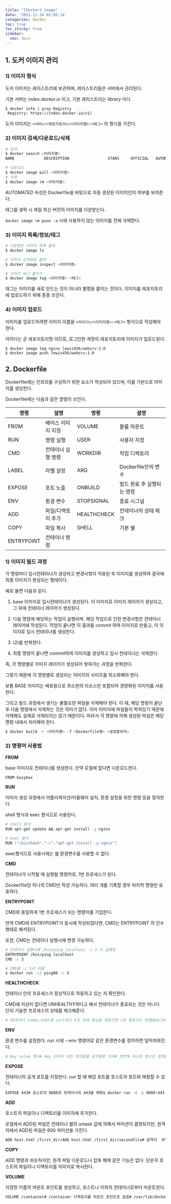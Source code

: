 ```yaml
---
title: "[Docker] image"
date: '2021-11-24 01:05:14'
categories: Docker
toc: true
toc_sticky: true
sidebar:
  nav: docs
---
```

## 1. 도커 이미지 관리

### 1) 이미지 형식

도커 이미지는 레지스트리에 보관하며, 레지스트리들은 서버에서 관리된다. 

기본 서버는 *index.docker.io* 이고, 기본 레지스트리는 *library* 이다.

```bash
$ docker info | grep Registry
 Registry: https://index.docker.io/v1/
```

도커 이미지는 ```<서버>/<레포지토리>/<이미지명>:<태그>``` 의 형식을 가진다.



### 2) 이미지 검색/다운로드/삭제

```bash
# 검색
$ docker search <이미지명>
NAME             DESCRIPTION                 STARS     OFFICIAL   AUTOMATED

# 다운로드
$ docker image pull <이미지명>
# 삭제
$ docker image rm <이미지명>
```

*AUTOMATED* 속성은 Dockerfile을 바탕으로 자동 생성된 이미지인지 여부를 보여준다.

태그를 생략 시 제일 최신 버전의 이미지를 다운받는다.

```docker image rm pune -a``` 시에 사용하지 않는 이미지를 전체 삭제한다.



### 3) 이미지 목록/정보/태그

```bash
# 다운받은 이미지 목록 출력
$ docker image ls

# 이미지 상세정보 출력
$ docker image inspect <이미지명>

# 이미지 태그 붙이기
$ docker image tag <이미지명> <태그>
```

태그는 이미지를 새로 만드는 것이 아니라 별명을 붙이는 것이다. 이미지를 레포지토리에 업로드하기 위해 종종 쓰인다.



### 4) 이미지 업로드

이미지를 업로드하려면 이미지 이름을  ```<아이디>/<이미지명>:<태그>``` 형식으로 작성해야 한다. 

아이디는 곧 레포지토리명 이므로, 로그인한 계정의 레포지토리에 이미지가 업로드된다.

```bash
$ docker image tag nginx lewis456/websrv:1.0
$ docker image push lewis456/websrv:1.0
```



## 2. Dockerfile

Dockerfile에는 인프라를 구성하기 위한 요소가 작성되어 있으며, 이를 기반으로 이미지를 생성한다.

Dockerfile에는 다음과 같은 명령이 쓰인다.

| 명령       | 설명               | 명령        | 설명                       |
| ---------- | ------------------ | ----------- | -------------------------- |
| FROM       | 베이스 이미지 지정 | VOLUME      | 볼륨 마운트                |
| RUN        | 명령 실행          | USER        | 사용자 지정                |
| CMD        | 컨테이너 실행 명령 | WORKDIR     | 작업 디렉토리              |
| LABEL      | 라벨 설정          | ARG         | Dockerfile안의 변수        |
| EXPOSE     | 포트 노출          | ONBUILD     | 빌드 완료 후 실행되는 명령 |
| ENV        | 환경 변수          | STOPSIGNAL  | 종료 시그널                |
| ADD        | 파일/디렉토리 추가 | HEALTHCHECK | 컨테이너의 상태 체크       |
| COPY       | 파일 복사          | SHELL       | 기본 쉘                    |
| ENTRYPOINT | 컨테이너 명령      |             |                            |



### 1) 이미지 빌드 과정

각 명령마다 임시컨테이너가 생성되고 변경사항이 적용된 후 이미지를 생성하여 결국에 최종 이미지가 완성되는 형태이다.

예로 들면 다음과 같다.

1. base 이미지로 임시컨테이너가 생성된다. 이 이미지로 이미지 레이어가 생성되고, 그 위에 컨테이너 레이어가 생성된다.

2. 다음 명령에 해당하는 작업이 실행되며, 해당 작업으로 인한 변경사항은 컨테이너 레이어에 작성된다. 작업이 끝나면 이 결과를 *commit* 하여 이미지로 만들고,  이 이미지로 임시 컨테이너를 생성한다.
3. (2)를 반복한다.
4. 최종 명령이 끝나면 *commit*하여 이미지를 생성하고 임시 컨테이너는 삭제한다.



즉, 각 명령별로 이미지 레이어가 생성되어 쌓여가는 과정을 반복한다.

그렇기 때문에 각 명령별로 생성되는 이미지의 사이즈를 최소화해야 한다.

보통 BASE 이미지는 배포용으로 최소한의 리소스만 포함되어 경량화된 이미지를 사용한다.

그리고 빌드 과정에서 생기는 불필요한 파일을 삭제해야 한다. 이 때, 해당 명령이 끝난 후 다음 명령에서 삭제하는 것은 의미가 없다. 이미 이미지에 파일들이 박혀있기 때문에 삭제해도 실제로 삭제되지는 않기 때문이다. 따라서 각 명령에 의해 생성된 파일은 해당 명령 내에서 처리해야 한다.

```bash
$ docker build -t <이미지명> -f <Dockerfile명> <생성할위치>
```





### 2) 명령어 사용법

**FROM**

base 이미지로 컨테이너를 생성한다. 만약 로컬에 없다면 다운로드한다.

```bash
FROM busybox
```



**RUN**

이미지 생성 과정에서 어플리케이션/미들웨어 설치, 환경 설정을 위한 명령 등을 정의한다.

shell 형식과 exec 형식으로 사용된다.

```bash
# shell 형식
RUN apt-get update && apt-get install -y nginx

# exec 형식
RUN ["/bin/bash","-c","apt-get install -y ngnix"]
```

exec형식으로 사용시에는 쉘 환경변수를 사용할 수 없다.



**CMD**

컨테이너가 시작될 때 실행될 명령어로, 1번 프로세스가 된다.

Dockerfile당 하나의 CMD만 작성 가능하다. 여러 개를 기록할 경우 마지막 명령만 유효하다.



**ENTRYPOINT**

CMD와 동일하게 1번 프로세스가 되는 명령어를 기입한다. 

만약 CMD와 ENTRYPOINT가 동시에 작성되었다면, CMD는 ENTRYPOINT 의 인수 형태로 해석된다.

또한, CMD는 컨테이너 실행시에 변경 가능하다.

```bash
# 컨테이너 실행시에 /bin/ping localhost -c 3 이 실행됨
ENTRYPOINT /bin/ping localhost
CMD -c 3

# CMD를 -c 5로 바꿈
$ docker run -it ping00 -c 5
```



**HEALTHCHECK**

컨테이너 안의 프로세스가 정상적으로 작동하고 있는 지 확인한다.

CMD에 이상이 없다면 UNHEALTHY하다고 해서 컨테이너가 종료되는 것은 아니다. 단지 기술한 프로세스의 상태를 체크해준다.

```bash
# 30초마다 index.html을 curl하고 3초 안에 응답을 못받으면 1번 종료코드 반환HEALTHCHECK --interval=30s --timeout=3s CMD curl -f http://localhost/index.html || exit 1
```



**ENV**

환경 변수를 설정한다. *run* 시에 --env 명령어로 같은 환경변수를 정의하면 덮어씌워진다.

```bash
# Key value 형식# key 이후의 모든 입력값을 문자열로 처리# 한번에 하나의 변수만 정의ENV myName this is yuntreee# Key=value 형식# 한번에 복수의 변수 정의 가능ENV myName="this is yuntreee" \	myOrder=Pizza\ Pasta\ Salad
```



**EXPOSE**

컨테이너의 공개 포트를 지정한다. *run* 할 때 해당 포트를 호스트의 포트와 매핑할 수 있다.

```bash
EXPOSE 443# 호스트의 8080과 컨테이너의 443을 매핑$ docker run -d -p 8080:443 port00
```



**ADD**

호스트의 파일이나 디렉토리를 이미지에 추가한다.

로컬에서 ADD된 파일은 컨테이너 쉘의 umask 값에 의해서 퍼미션이 결정되지만, 원격지에서 ADD된 파일은 600 퍼미션을 가진다.

```bash
ADD host.html /first_dir/ADD host.html /first_dir/secondfile# 원격지  파일 추가ADD httpsL//github.com/kubernetes/kubernetes/blob/master/LICENSE /fisrt_dir/# 압축/아카이브는 풀어서 추가됨ADD webdata.tar /first_dir/
```



**COPY**

ADD 명령과 비슷하지만, 원격 파일 다운로드나 압축 해제 같은 기능은 없다. 단순히 호스트의 파일이나 디렉토리를 이미지로 복사한다.



**VOLUME**

지정한 이름의 마운트 포인트를 생성하고, 호스트나 이외의 컨테이너로부터 마운트한다.

```bash
VOLUME /container# /container 디렉토리를 마운트 포인트로 잡음# /var/lib/docker/volumes 에 마운트할 디렉토리 생성됨
```

